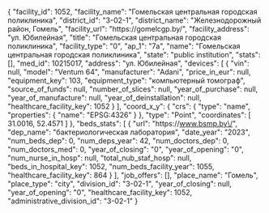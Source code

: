 {
    "facility_id": 1052,
    "facility_name": "Гомельская центральная городская поликлиника",
    "district_id": "3-02-1",
    "district_name": "Железнодорожный район, Гомель",
    "facility_url": "https:\/\/gomelcgp.by\/",
    "facility_address": "ул. Юбилейная",
    "title": "Гомельская центральная городская поликлиника",
    "facility_type": "0",
    "ap_1": "7а",
    "name": "Гомельская центральная городская поликлиника",
    "state": "public institution",
    "stats": [],
    "med_id": 10215017,
    "address": "ул. Юбилейная",
    "devices": [
        {
            "vin": null,
            "model": "Ventum 64",
            "manufacturer": "Adani",
            "price_in_eur": null,
            "equipment_key": 103,
            "equipment_type": "компьютерный томограф",
            "source_of_funds": null,
            "number_of_slices": null,
            "year_of_purchase": null,
            "year_of_manufacture": null,
            "year_of_deinstallation": null,
            "healthcare_facility_key": 1052
        }
    ],
    "coord_x_y": {
        "crs": {
            "type": "name",
            "properties": {
                "name": "EPSG:4326"
            }
        },
        "type": "Point",
        "coordinates": [
            31.0016,
            52.4571
        ]
    },
    "beds_stats": [
        {
            "url": "https:\/\/www.bsmp.by\/",
            "dep_name": "бактериологическая лаборатория",
            "date_year": "2023",
            "num_beds_dep": 0,
            "num_deps_year": 42,
            "num_doctors_dep": 0,
            "num_doctors_med": 0,
            "year_of_closing": "0",
            "year_of_opening": "0",
            "num_nurse_in_hosp": null,
            "total_nub_staf_hosp": null,
            "beds_in_hospital_key": 1052,
            "num_beds_facility_year": 1055,
            "healthcare_facility_key": 864
        }
    ],
    "job_offers": [],
    "place_name": "Гомель",
    "place_type": "city",
    "division_id": "3-02-1",
    "year_of_closing": null,
    "year_of_opening": "0",
    "healthcare_facility_key": 1052,
    "administrative_division_id": "3-02-1"
}
